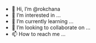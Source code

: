 - 👋 Hi, I’m @rokchana
- 👀 I’m interested in ...
- 🌱 I’m currently learning ...
- 💞️ I’m looking to collaborate on ...
- 📫 How to reach me ...

<!---
rokchana/rokchana is a ✨ special ✨ repository because its `README.md` (this file) appears on your GitHub profile.
You can click the Preview link to take a look at your changes.
--->
